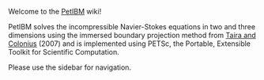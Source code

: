 Welcome to the [PetIBM](https://github.com/barbagroup/PetIBM) wiki!

PetIBM solves the incompressible Navier-Stokes equations in two and three dimensions using the immersed boundary projection method from [Taira and Colonius](http://colonius.caltech.edu/pdfs/TairaColonius2007.pdf) (2007) and is implemented using PETSc, the Portable, Extensible Toolkit for Scientific Computation.

Please use the sidebar for navigation.

